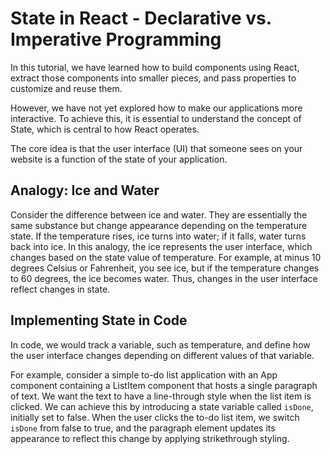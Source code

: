 # State in React - Declarative vs. Imperative Programming

In this tutorial, we have learned how to build components using React, extract those components into smaller pieces, and pass properties to customize and reuse them.

However, we have not yet explored how to make our applications more interactive. To achieve this, it is essential to understand the concept of State, which is central to how React operates.

The core idea is that the user interface (UI) that someone sees on your website is a function of the state of your application.

## Analogy: Ice and Water

Consider the difference between ice and water. They are essentially the same substance but change appearance depending on the temperature state. If the temperature rises, ice turns into water; if it falls, water turns back into ice. In this analogy, the ice represents the user interface, which changes based on the state value of temperature. For example, at minus 10 degrees Celsius or Fahrenheit, you see ice, but if the temperature changes to 60 degrees, the ice becomes water. Thus, changes in the user interface reflect changes in state.

## Implementing State in Code

In code, we would track a variable, such as temperature, and define how the user interface changes depending on different values of that variable.

For example, consider a simple to-do list application with an App component containing a ListItem component that hosts a single paragraph of text. We want the text to have a line-through style when the list item is clicked. We can achieve this by introducing a state variable called `isDone`, initially set to false. When the user clicks the to-do list item, we switch `isDone` from false to true, and the paragraph element updates its appearance to reflect this change by applying strikethrough styling.
